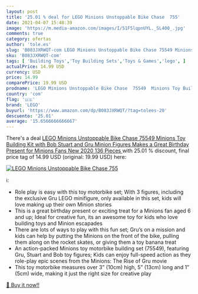 ```yaml
---
layout: post
title: '25.01 % deal for LEGO Minions Unstoppable Bike Chase  755'
date: 2021-04-07 15:48:39
image: 'https://m.media-amazon.com/images/I/51F5lqpnUYL._SL400_.jpg'
comments: true
category: ofertas
author: 'tole.es'
slug: 'B083JXRWQT-com LEGO Minions Unstoppable Bike Chase 75549 Minions Toy...'
sku: 'B083JXRWQT-com'
tags: [ 'Building Toys','Toy Building Sets','Toys & Games','lego', ]
actualPrice: 14.99 USD
currency: USD
price: 14.99
comparePrice: 19.99 USD
prodname: 'LEGO Minions Unstoppable Bike Chase  75549  Minions Toy Building Kit  with Bob  Stuart and Gru Minion Figures  Makes a Great Birthday Present for Minions Fans  New 2020  136 Pieces '
country: 'com'
flag: '🇺🇸'
brand: 'LEGO'
buyurl: 'https://www.amazon.com/dp/B083JXRWQT/?tag=tolees-20'
descuento: '25.01'
average: '15.6566666666667'
---
```


There's a deal [LEGO Minions Unstoppable Bike Chase  75549  Minions Toy Building Kit  with Bob  Stuart and Gru Minion Figures  Makes a Great Birthday Present for Minions Fans  New 2020  136 Pieces ](https://www.amazon.com/dp/B083JXRWQT/?tag=tolees-20)  with  25.01 % discount, final price tag of  14.99 USD (original: 19.99 USD) here:

[![LEGO Minions Unstoppable Bike Chase  755](https://m.media-amazon.com/images/I/51F5lqpnUYL._SL400_.jpg)](https://www.amazon.com/dp/B083JXRWQT/?tag=tolees-20)

ℹ️:

- Role play is easy with this toy motorbike set; With 3 figures, including the exclusive Gru LEGO minifigure, only available in this set, kids will love making up their own Minion stories
- This is a great birthday present or exciting treat for a Minions fan aged 6 and up; Ideal for creative fun, its an awesome toy for kids who love building toys and Minion escapades
- There are lots of ways to play with this fun set; Gru’s on a mission and kids can help by putting the Minions on the front of the bike, pulling them along on the rocket skates, or giving them a toy banana treat
- An action-packed Minions toy motorbike building set (75549), featuring Gru, Stuart and Bob toy figures; Kids can enjoy full-speed action as they role-play epic scenes from the Minions: The Rise of Gru movie
- This toy motorbike measures over 3” (10cm) high, 5” (13cm) long and 1” (5cm) wide, making it just the right size for creative play

[🛒 Buy it now!!](https://www.amazon.com/dp/B083JXRWQT/?tag=tolees-20)

